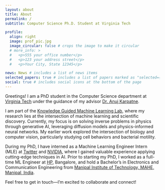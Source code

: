 ```yaml
---
layout: about
title: About
permalink: /
subtitle: Computer Science Ph.D. Student at Virginia Tech

profile:
  align: right
  image: prof_pic.jpg
  image_circular: false # crops the image to make it circular
  # more_info: >
  #   <p>555 your office number</p>
  #   <p>123 your address street</p>
  #   <p>Your City, State 12345</p>

news: News # includes a list of news items
selected_papers: true # includes a list of papers marked as "selected={true}"
social: true # includes social icons at the bottom of the page
---
```



Greetings! I am a PhD student in the Computer Science department at [Virginia Tech](https://cs.vt.edu) under the guidance of my advisor [Dr. Anuj Karpatne](https://people.cs.vt.edu/karpatne/).

I am part of the [Knowledge Guided Machine Learning Lab](https://kgml-lab.github.io/), where my research lies at the intersection of machine learning and scientific discovery. Currently, my focus is on solving inverse problems in physics through generative AI, leveraging diffusion models and physics-informed neural networks. My earlier work explored the intersection of biology and computer vision, particularly studying cell behaviors and bacterial motility.


During my PhD, I have interned as a Machine Learning Engineer Intern (MLE) at [Twitter](https://about.twitter.com/en) and [NVIDIA](https://www.nvidia.com/en-us/), where I gained valuable experience applying cutting-edge techniques in AI. Prior to starting my PhD, I worked as a full-time ML Engineer at [HP](https://www.hp.com/us-en/home.html), Bangalore, and hold a Bachelor’s in Electronics and Communication Engineering from [Manipal Institute of Technology, MAHE, Manipal, India](https://manipal.edu/mit.html).


Feel free to get in touch—I’m excited to collaborate and connect!